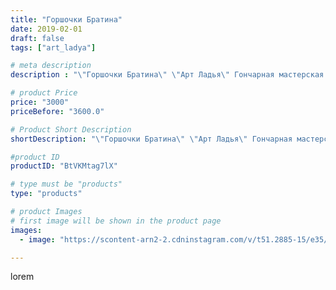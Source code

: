 ```yaml
---
title: "Горшочки Братина"
date: 2019-02-01
draft: false
tags: ["art_ladya"]

# meta description
description : "\"Горшочки Братина\" \"Арт Ладья\" Гончарная мастерская в Нижнем Новгороде. Изготовление керамики и мастер//-классы по обучению.  #гончар #исскуство #potter #ла"

# product Price
price: "3000"
priceBefore: "3600.0"

# Product Short Description
shortDescription: "\"Горшочки Братина\" \"Арт Ладья\" Гончарная мастерская в Нижнем Новгороде. Изготовление керамики и мастер//-классы по обучению.  #гончар #исскуство #potter #ладья #керамикаручнаяработа #гончарнаямастерская #керамиканазаказ #handmade #garnish #керамика #гончарнаяпосуда #эксклюзивнаякерамика #painter #dragon #decor #ceramicar #pot #claygoods #restaurant #earthenware #ceramic #design #горшки #ceramicart #decanter #carafe #clay #горшок #авторскаякерамика #братина"

#product ID
productID: "BtVKMtag7lX"

# type must be "products"
type: "products"

# product Images
# first image will be shown in the product page
images:
  - image: "https://scontent-arn2-2.cdninstagram.com/v/t51.2885-15/e35/50818728_2040628152901848_816067564165924552_n.jpg?tp=1&_nc_ht=scontent-arn2-2.cdninstagram.com&_nc_cat=100&_nc_ohc=RZUDe03_LW0AX8T6TA_&ccb=7-4&oh=3a8994f1f328bd64193baa705bcb58d8&oe=6082D33D&_nc_sid=86f79a&ig_cache_key=MTk2OTUyNTI2NTkwNjUxNDI2Mw%3D%3D.2-ccb7-4"

---
```

lorem
